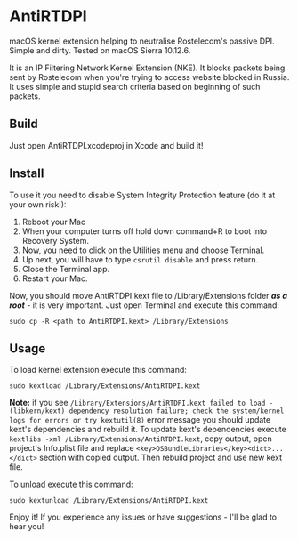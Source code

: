 # AntiRTDPI
macOS kernel extension helping to neutralise Rostelecom's passive DPI. 
Simple and dirty.
Tested on macOS Sierra 10.12.6.

It is an IP Filtering Network Kernel Extension (NKE). It blocks packets being sent by Rostelecom when you're trying to access website blocked in Russia. It uses simple and stupid search criteria based on beginning of such packets.

## Build
Just open AntiRTDPI.xcodeproj in Xcode and build it!

## Install
To use it you need to disable System Integrity Protection feature (do it at your own risk!):
1. Reboot your Mac
2. When your computer turns off hold down command+R to boot into Recovery System.
3. Now, you need to click on the Utilities menu and choose Terminal.
4. Up next, you will have to type ``` csrutil disable ``` and press return.
5. Close the Terminal app.
6. Restart your Mac.

Now, you should move AntiRTDPI.kext file to /Library/Extensions folder ***as a root*** - it is very important.
Just open Terminal and execute this command:
```
sudo cp -R <path to AntiRTDPI.kext> /Library/Extensions
```

## Usage
To load kernel extension execute this command:
```
sudo kextload /Library/Extensions/AntiRTDPI.kext
```

<b>Note:</b> if you see ```/Library/Extensions/AntiRTDPI.kext failed to load - (libkern/kext) dependency resolution failure; check the system/kernel logs for errors or try kextutil(8)``` error message you should update kext's dependencies and rebuild it. To update kext's dependencies execute ```kextlibs -xml /Library/Extensions/AntiRTDPI.kext```, copy output, open project's Info.plist file and replace ```<key>OSBundleLibraries</key><dict>...</dict>``` section with copied output. Then rebuild project and use new kext file.

To unload execute this command:
```
sudo kextunload /Library/Extensions/AntiRTDPI.kext
```

Enjoy it! If you experience any issues or have suggestions - I'll be glad to hear you!
